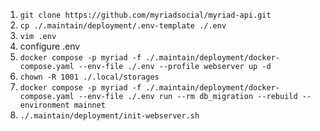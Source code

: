 1. `git clone https://github.com/myriadsocial/myriad-api.git`
2. `cp ./.maintain/deployment/.env-template ./.env`
3. `vim .env`
4. configure .env
5. `docker compose -p myriad -f ./.maintain/deployment/docker-compose.yaml --env-file ./.env --profile webserver up -d`
6. `chown -R 1001 ./.local/storages`
7. `docker compose -p myriad -f ./.maintain/deployment/docker-compose.yaml --env-file ./.env run --rm db_migration --rebuild --environment mainnet`
8. `./.maintain/deployment/init-webserver.sh`

